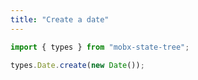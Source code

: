 ```yaml
---
title: "Create a date"
---
```


```js
import { types } from "mobx-state-tree";
```

```js
types.Date.create(new Date());
```
